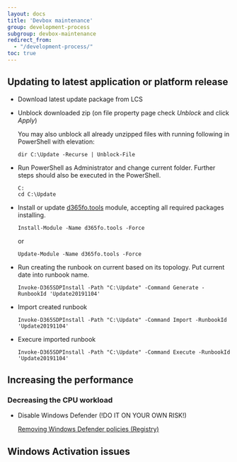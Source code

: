 ```yaml
---
layout: docs
title: 'Devbox maintenance'
group: development-process
subgroup: devbox-maintenance
redirect_from:
  - "/development-process/"
toc: true
---
```


## Updating to latest application or platform release

- Download latest update package from LCS

- Unblock downloaded zip (on file property page check _Unblock_ and click _Apply_) 

  You may also unblock all already unzipped files with running following in PowerShell with elevation:
  
  ```
  dir C:\Update -Recurse | Unblock-File
  ```

- Run PowerShell as Administrator and change current folder. Further steps should also be executed in the PowerShell.

  ```
  C:
  cd C:\Update
  ```

- Install or update [d365fo.tools](https://github.com/d365collaborative/d365fo.tools) module, accepting all required packages installing.
 
  ```Install-Module -Name d365fo.tools -Force```
  
  or
  
  ```Update-Module -Name d365fo.tools -Force```

- Run creating the runbook on current based on its topology. Put current date into runbook name.

  ```
  Invoke-D365SDPInstall -Path "C:\Update" -Command Generate -RunbookId 'Update20191104'
  ```

- Import created runbook 

  ```
  Invoke-D365SDPInstall -Path "C:\Update" -Command Import -RunbookId 'Update20191104'
  ```
  
- Execure imported runbook 

  ```
  Invoke-D365SDPInstall -Path "C:\Update" -Command Execute -RunbookId 'Update20191104'
  ```

## Increasing the performance

### Decreasing the CPU workload

- Disable Windows Defender (!DO IT ON YOUR OWN RISK!)

  [Removing Windows Defender policies (Registry)](http://zakharov.com/development-process/defender-policies-remove.reg)
  
## Windows Activation issues





 
